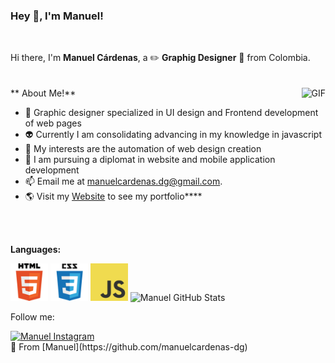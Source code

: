 

<h3> Hey 👋, I'm Manuel!</h3>
<br>

Hi there, I'm **Manuel Cárdenas**, a ✏️ **Graphig Designer** 🚀 from Colombia.
<br>
<br>
<br>
<img align="right" alt="GIF" src="https://i.pinimg.com/originals/e4/26/70/e426702edf874b181aced1e2fa5c6cde.gif" />
** About Me!**  

- 🚀 Graphic designer specialized in UI design and Frontend development of web pages
- 👽 Currently I am consolidating advancing in my knowledge in javascript
- 🌌 My interests are the automation of web design creation
- 💼 I am pursuing a diplomat in website and mobile application development
- 📫 Email me at [manuelcardenas.dg@gmail.com](mailto:manuelcardenas.dg@gmail.com).
- 🌎 Visit my [Website](https://www.manuelcardenas.com.co/) to see my portfolio****

<br>
<br>

**Languages:**  


<img height="60" src="https://raw.githubusercontent.com/github/explore/80688e429a7d4ef2fca1e82350fe8e3517d3494d/topics/html/html.png">
<img height="60" src="https://raw.githubusercontent.com/github/explore/80688e429a7d4ef2fca1e82350fe8e3517d3494d/topics/css/css.png">
<img height="60" src="https://raw.githubusercontent.com/github/explore/80688e429a7d4ef2fca1e82350fe8e3517d3494d/topics/javascript/javascript.png">


<img src="https://github-readme-stats.vercel.app/api?username=manuelcardenas-dg&show_icons=true&hide_border=true&count_private=true&theme=algolia&icon_color=fad000" alt="Manuel GitHub Stats">

<p>Follow me:</p>
<a href="https://www.instagram.com/manu.cardenas.castro/">
  <img alt="Manuel Instagram" width="24px" src="https://user-images.githubusercontent.com/80920532/116614735-eeb68d00-a8ff-11eb-9d1c-c0a60cafb156.png"/>
</a> 
<br>
🍪 From [Manuel](https://github.com/manuelcardenas-dg)
